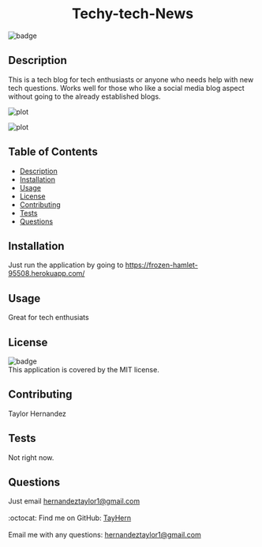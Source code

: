 
<h1 align="center"> Techy-tech-News </h1>

![badge](https://img.shields.io/badge/license-MIT-brightgreen)<br />
## Description
This is a tech blog for tech enthusiasts or anyone who needs help with new tech questions.  Works well for those who like a social media blog aspect without going to the already established blogs.


![plot](techy-tech-news/public/assets/website-1.png)

![plot](techy-tech-news/public/assets/website-2.png)

## Table of Contents
- [Description](#description)
- [Installation](#installation)
- [Usage](#usage)
- [License](#license)
- [Contributing](#contributing)
- [Tests](#tests)
- [Questions](#questions)
## Installation
Just run the application by going to <https://frozen-hamlet-95508.herokuapp.com/>
## Usage
Great for tech enthusiats
## License
![badge](https://img.shields.io/badge/license-MIT-brightgreen)
<br />
This application is covered by the MIT license. 
## Contributing
Taylor Hernandez
## Tests
Not right now.
## Questions
Just email hernandeztaylor1@gmail.com<br />
<br />
:octocat: Find me on GitHub: [TayHern](https://github.com/TayHern)<br />
<br />
Email me with any questions: hernandeztaylor1@gmail.com<br /><br />
  
